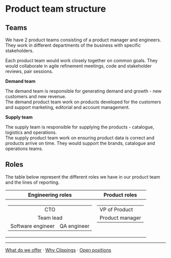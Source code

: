Product team structure
======================

Teams
-----

We have 2 product teams consisting of a product manager and engineers.
They work in different departments of the business with specific stakeholders.

Each product team would work closely together on common goals.
They would collaborate in agile refinement meetings, code and stakeholder reviews, pair sessions.

**Demand team**

The demand team is responsible for generating demand and growth - new customers and new revenue.  
The demand product team  work on products developed for the customers and support marketing, editorial
and&nbsp;account&nbsp;management.

**Supply team**

The supply team is responsible for supplying the products - catalogue, logistics and operations.  
The supply product team work on ensuring product data is correct and products arrive on time.
They would support the brands, catalogue and operations teams.

Roles
-----

The table below represent the different roles we have in our product team and the lines of reporting.

<table>
    <thead>
        <tr>
            <th>Engineering roles</th>
            <th>Product roles</th>
        </tr>
    </thead>
    <tbody>
        <tr>
            <td>
                <table>
                    <tbody>
                        <tr align="center">
                            <td colspan="2">
                                CTO
                            </td>
                        </tr>
                        <tr align="center">
                            <td colspan="2">Team lead</td>
                        </tr>
                        <tr>
                            <td>Software engineer</td>
                            <td>QA engineer</td>
                        </tr>
                    </tbody>
                </table>
            </td>
            <td valign="top">
                <table>
                    <tbody>
                        <tr>
                            <td>VP of Product</td>
                        </tr>
                        <tr>
                            <td>Product manager</td>
                        </tr>
                    </tbody>
                </table>
            </td>
        </tr>
    </tbody>
</table>

---

[What do we offer](../readme.md#what-do-we-offer)
&middot;
[Why Clippings](../why-clippings.md)
&middot;
[Open positions](../readme.md#open-positions)
